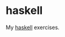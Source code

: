 # haskell

My [haskell](https://github.com/chinapedia/wikipedia.zh/blob/master/Page/Haskell.md) exercises.

